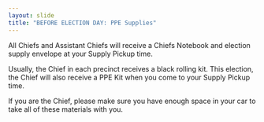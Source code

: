 ```yaml
---
layout: slide
title: "BEFORE ELECTION DAY: PPE Supplies"
---
```


All Chiefs and Assistant Chiefs will receive a Chiefs Notebook and election supply envelope at your Supply Pickup time.

Usually, the Chief in each precinct receives a black rolling kit. This election, the Chief will also receive a PPE Kit when you come to your Supply Pickup time.

If you are the Chief, please make sure you have enough space in your car to take all of these materials with you.